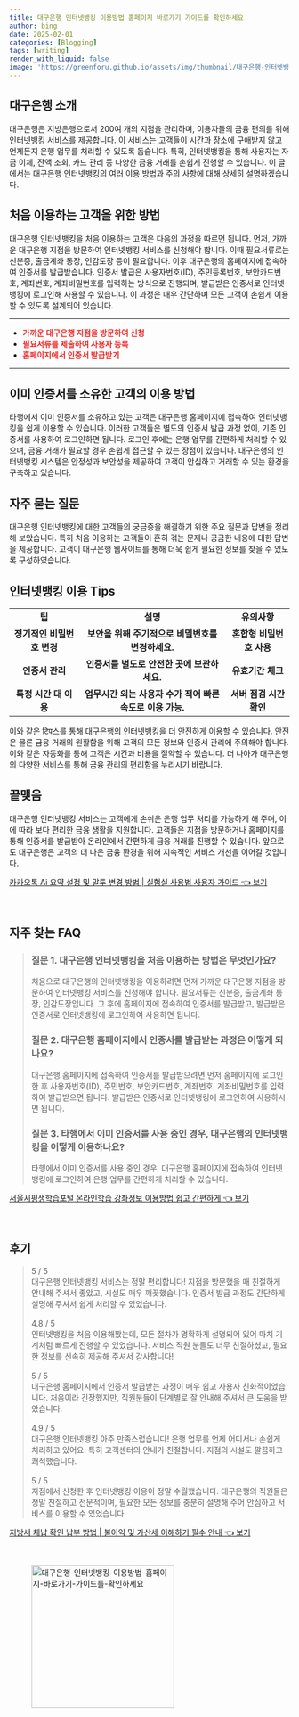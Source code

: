 ```yaml
---
title: 대구은행 인터넷뱅킹 이용방법 홈페이지 바로가기 가이드를 확인하세요
author: bing
date: 2025-02-01
categories: [Blogging]
tags: [writing]
render_with_liquid: false
image: 'https://greenforu.github.io/assets/img/thumbnail/대구은행-인터넷뱅킹-이용방법-홈페이지-바로가기-가이드를-확인하세요.webp'
---
```



<h2 id='대구은행_소개'>대구은행 소개</h2>

<p>대구은행은 지방은행으로서 200여 개의 지점을 관리하며, 이용자들의 금융 편의를 위해 인터넷뱅킹 서비스를 제공합니다. 이 서비스는 고객들이 시간과 장소에 구애받지 않고 언제든지 은행 업무를 처리할 수 있도록 돕습니다. 특히, 인터넷뱅킹을 통해 사용자는 자금 이체, 잔액 조회, 카드 관리 등 다양한 금융 거래를 손쉽게 진행할 수 있습니다. 이 글에서는 대구은행 인터넷뱅킹의 여러 이용 방법과 주의 사항에 대해 상세히 설명하겠습니다.</p>

<h2 id='처음_이용하는_고객_방법'>처음 이용하는 고객을 위한 방법</h2>

<p>대구은행 인터넷뱅킹을 처음 이용하는 고객은 다음의 과정을 따르면 됩니다. 먼저, 가까운 대구은행 지점을 방문하여 인터넷뱅킹 서비스를 신청해야 합니다. 이때 필요서류로는 신분증, 출금계좌 통장, 인감도장 등이 필요합니다. 이후 대구은행의 홈페이지에 접속하여 인증서를 발급받습니다. 인증서 발급은 사용자번호(ID), 주민등록번호, 보안카드번호, 계좌번호, 계좌비밀번호를 입력하는 방식으로 진행되며, 발급받은 인증서로 인터넷뱅킹에 로그인해 사용할 수 있습니다. 이 과정은 매우 간단하며 모든 고객이 손쉽게 이용할 수 있도록 설계되어 있습니다.</p>

<hr />

<ul>
    <li><b><span style="color: #ee2323;">가까운 대구은행 지점을 방문하여 신청</span></b></li>
    <li><b><span style="color: #ee2323;">필요서류를 제출하여 사용자 등록</span></b></li>
    <li><b><span style="color: #ee2323;">홈페이지에서 인증서 발급받기</span></b></li>
</ul>

<hr />

<h2 id='이미_인증서_소유한_고객_이용방법'>이미 인증서를 소유한 고객의 이용 방법</h2>

<p>타행에서 이미 인증서를 소유하고 있는 고객은 대구은행 홈페이지에 접속하여 인터넷뱅킹을 쉽게 이용할 수 있습니다. 이러한 고객들은 별도의 인증서 발급 과정 없이, 기존 인증서를 사용하여 로그인하면 됩니다. 로그인 후에는 은행 업무를 간편하게 처리할 수 있으며, 금융 거래가 필요할 경우 손쉽게 접근할 수 있는 장점이 있습니다. 대구은행의 인터넷뱅킹 시스템은 안정성과 보안성을 제공하여 고객이 안심하고 거래할 수 있는 환경을 구축하고 있습니다.</p>

<h2 id='자주_묻는_질문'>자주 묻는 질문</h2>

<p>대구은행 인터넷뱅킹에 대한 고객들의 궁금증을 해결하기 위한 주요 질문과 답변을 정리해 보았습니다. 특히 처음 이용하는 고객들이 흔히 겪는 문제나 궁금한 내용에 대한 답변을 제공합니다. 고객이 대구은행 웹사이트를 통해 더욱 쉽게 필요한 정보를 찾을 수 있도록 구성하였습니다.</p>

<h2 id='인터넷뱅킹_이용_Tips'>인터넷뱅킹 이용 Tips</h2>

<table>
    <tr>
        <td style="text-align: center; height: 17px;"><b>팁</b></td>
        <td style="text-align: center; height: 17px;"><b>설명</b></td>
        <td style="text-align: center; height: 17px;"><b>유의사항</b></td>
    </tr>
    <tr>
        <td style="text-align: center; height: 17px;"><b>정기적인 비밀번호 변경</b></td>
        <td style="text-align: center; height: 17px;"><b>보안을 위해 주기적으로 비밀번호를 변경하세요.</b></td>
        <td style="text-align: center; height: 17px;"><b>혼합형 비밀번호 사용</b></td>
    </tr>
    <tr>
        <td style="text-align: center; height: 17px;"><b>인증서 관리</b></td>
        <td style="text-align: center; height: 17px;"><b>인증서를 별도로 안전한 곳에 보관하세요.</b></td>
        <td style="text-align: center; height: 17px;"><b>유효기간 체크</b></td>
    </tr>
    <tr>
        <td style="text-align: center; height: 17px;"><b>특정 시간 대 이용</b></td>
        <td style="text-align: center; height: 17px;"><b>업무시간 외는 사용자 수가 적어 빠른 속도로 이용 가능.</b></td>
        <td style="text-align: center; height: 17px;"><b>서버 점검 시간 확인</b></td>
    </tr>
</table>

<p>이와 같은 टिप스를 통해 대구은행의 인터넷뱅킹을 더 안전하게 이용할 수 있습니다. 안전은 물론 금융 거래의 원활함을 위해 고객의 모든 정보와 인증서 관리에 주의해야 합니다. 이와 같은 자동화를 통해 고객은 시간과 비용을 절약할 수 있습니다. 더 나아가 대구은행의 다양한 서비스를 통해 금융 관리의 편리함을 누리시기 바랍니다.</p>

<h2 id='끝맺음'>끝맺음</h2>

<p>대구은행 인터넷뱅킹 서비스는 고객에게 손쉬운 은행 업무 처리를 가능하게 해 주며, 이에 따라 보다 편리한 금융 생활을 지원합니다. 고객들은 지점을 방문하거나 홈페이지를 통해 인증서를 발급받아 온라인에서 간편하게 금융 거래를 진행할 수 있습니다. 앞으로도 대구은행은 고객의 더 나은 금융 환경을 위해 지속적인 서비스 개선을 이어갈 것입니다.</p>


<p><a class="click-button" title="카카오톡 Ai 요약 설정 및 말투 변경 방법 | 실험실 사용법 사용자 가이드" href="https://greenforu.github.io/posts/%EC%B9%B4%EC%B9%B4%EC%98%A4%ED%86%A1-Ai-%EC%9A%94%EC%95%BD-%EC%84%A4%EC%A0%95-%EB%B0%8F-%EB%A7%90%ED%88%AC-%EB%B3%80%EA%B2%BD-%EB%B0%A9%EB%B2%95-%EC%8B%A4%ED%97%98%EC%8B%A4-%EC%82%AC%EC%9A%A9%EB%B2%95-%EC%82%AC%EC%9A%A9%EC%9E%90-%EA%B0%80%EC%9D%B4%EB%93%9C/" rel="dofollow">카카오톡 Ai 요약 설정 및 말투 변경 방법 | 실험실 사용법 사용자 가이드 👈 보기</a></p><br>
<h2 id='자주_찾는_FAQ'>자주 찾는 FAQ</h2>
<div itemscope="" itemtype="https://schema.org/FAQPage"> 
<blockquote> 
<div itemscope="" itemprop="mainEntity" itemtype="https://schema.org/Question"> 
<h3 itemprop="name">질문 1. 대구은행 인터넷뱅킹을 처음 이용하는 방법은 무엇인가요?</h3> 
<div itemscope="" itemprop="acceptedAnswer" itemtype="https://schema.org/Answer"> 
<span itemprop="text"> 
<p>처음으로 대구은행의 인터넷뱅킹을 이용하려면 먼저 가까운 대구은행 지점을 방문하여 인터넷뱅킹 서비스를 신청해야 합니다. 필요서류는 신분증, 출금계좌 통장, 인감도장입니다. 그 후에 홈페이지에 접속하여 인증서를 발급받고, 발급받은 인증서로 인터넷뱅킹에 로그인하여 사용하면 됩니다.</p> 
</span> 
</div> 
</div> 

<div itemscope="" itemprop="mainEntity" itemtype="https://schema.org/Question"> 
<h3 itemprop="name">질문 2. 대구은행 홈페이지에서 인증서를 발급받는 과정은 어떻게 되나요?</h3> 
<div itemscope="" itemprop="acceptedAnswer" itemtype="https://schema.org/Answer"> 
<span itemprop="text"> 
<p>대구은행 홈페이지에 접속하여 인증서를 발급받으려면 먼저 홈페이지에 로그인한 후 사용자번호(ID), 주민번호, 보안카드번호, 계좌번호, 계좌비밀번호를 입력하여 발급받으면 됩니다. 발급받은 인증서로 인터넷뱅킹에 로그인하여 사용하시면 됩니다.</p> 
</span> 
</div> 
</div> 

<div itemscope="" itemprop="mainEntity" itemtype="https://schema.org/Question"> 
<h3 itemprop="name">질문 3. 타행에서 이미 인증서를 사용 중인 경우, 대구은행의 인터넷뱅킹을 어떻게 이용하나요?</h3> 
<div itemscope="" itemprop="acceptedAnswer" itemtype="https://schema.org/Answer"> 
<span itemprop="text"> 
<p>타행에서 이미 인증서를 사용 중인 경우, 대구은행 홈페이지에 접속하여 인터넷뱅킹에 로그인하여 은행 업무를 간편하게 처리할 수 있습니다.</p> 
</span> 
</div> 
</div> 
</blockquote> 
</div>
<p><a class="click-button" title="서울시평생학습포털 온라인학습 강좌정보 이용방법 쉽고 간편하게" href="https://greenforu.github.io/posts/%EC%84%9C%EC%9A%B8%EC%8B%9C%ED%8F%89%EC%83%9D%ED%95%99%EC%8A%B5%ED%8F%AC%ED%84%B8-%EC%98%A8%EB%9D%BC%EC%9D%B8%ED%95%99%EC%8A%B5-%EA%B0%95%EC%A2%8C%EC%A0%95%EB%B3%B4-%EC%9D%B4%EC%9A%A9%EB%B0%A9%EB%B2%95-%EC%89%BD%EA%B3%A0-%EA%B0%84%ED%8E%B8%ED%95%98%EA%B2%8C/" rel="dofollow">서울시평생학습포털 온라인학습 강좌정보 이용방법 쉽고 간편하게 👈 보기</a></p><br>
<h2 id='후기'>후기</h2>
<div itemscope itemtype="https://schema.org/Product">
  <blockquote>
  <div itemprop="review" itemscope itemtype="https://schema.org/Review">
      <div itemprop="reviewRating" itemscope itemtype="https://schema.org/Rating"> <span itemprop="ratingValue">5</span> / <span itemprop="bestRating">5</span> </div>
      <span itemprop="reviewBody">대구은행 인터넷뱅킹 서비스는 정말 편리합니다! 지점을 방문했을 때 친절하게 안내해 주셔서 좋았고, 시설도 매우 깨끗했습니다. 인증서 발급 과정도 간단하게 설명해 주셔서 쉽게 처리할 수 있었습니다.</span>
  </div>
  <br>
  <div itemprop="review" itemscope itemtype="https://schema.org/Review">
      <div itemprop="reviewRating" itemscope itemtype="https://schema.org/Rating"> <span itemprop="ratingValue">4.8</span> / <span itemprop="bestRating">5</span> </div>
      <span itemprop="reviewBody">인터넷뱅킹을 처음 이용해봤는데, 모든 절차가 명확하게 설명되어 있어 마치 기계처럼 빠르게 진행할 수 있었습니다. 서비스 직원 분들도 너무 친절하셨고, 필요한 정보를 신속히 제공해 주셔서 감사합니다!</span>
  </div>
  <br>
  <div itemprop="review" itemscope itemtype="https://schema.org/Review">
      <div itemprop="reviewRating" itemscope itemtype="https://schema.org/Rating"> <span itemprop="ratingValue">5</span> / <span itemprop="bestRating">5</span> </div>
      <span itemprop="reviewBody">대구은행 홈페이지에서 인증서 발급받는 과정이 매우 쉽고 사용자 친화적이었습니다. 처음이라 긴장했지만, 직원분들이 단계별로 잘 안내해 주셔서 큰 도움을 받았습니다.</span>
  </div>
  <br>
  <div itemprop="review" itemscope itemtype="https://schema.org/Review">
      <div itemprop="reviewRating" itemscope itemtype="https://schema.org/Rating"> <span itemprop="ratingValue">4.9</span> / <span itemprop="bestRating">5</span> </div>
      <span itemprop="reviewBody">대구은행 인터넷뱅킹 아주 만족스럽습니다! 은행 업무를 언제 어디서나 손쉽게 처리하고 있어요. 특히 고객센터의 안내가 친절합니다. 지점의 시설도 깔끔하고 쾌적했습니다.</span>
  </div>
  <br>
  <div itemprop="review" itemscope itemtype="https://schema.org/Review">
      <div itemprop="reviewRating" itemscope itemtype="https://schema.org/Rating"> <span itemprop="ratingValue">5</span> / <span itemprop="bestRating">5</span> </div>
      <span itemprop="reviewBody">지점에서 신청한 후 인터넷뱅킹 이용이 정말 수월했습니다. 대구은행의 직원들은 정말 친절하고 전문적이며, 필요한 모든 정보를 충분히 설명해 주어 안심하고 서비스를 이용할 수 있었습니다.</span>
  </div>
  </blockquote>
</div>
<p><a class="click-button" title="지방세 체납 확인 납부 방법 | 불이익 및 가산세 이해하기 필수 안내" href="https://greenforu.github.io/posts/%EC%A7%80%EB%B0%A9%EC%84%B8-%EC%B2%B4%EB%82%A9-%ED%99%95%EC%9D%B8-%EB%82%A9%EB%B6%80-%EB%B0%A9%EB%B2%95-%EB%B6%88%EC%9D%B4%EC%9D%B5-%EB%B0%8F-%EA%B0%80%EC%82%B0%EC%84%B8-%EC%9D%B4%ED%95%B4%ED%95%98%EA%B8%B0-%ED%95%84%EC%88%98-%EC%95%88%EB%82%B4/" rel="dofollow">지방세 체납 확인 납부 방법 | 불이익 및 가산세 이해하기 필수 안내 👈 보기</a></p><br>
<figure class="image"><img src="https://greenforu.github.io/assets/img/thumbnail/대구은행-인터넷뱅킹-이용방법-홈페이지-바로가기-가이드를-확인하세요.webp" alt="대구은행-인터넷뱅킹-이용방법-홈페이지-바로가기-가이드를-확인하세요" width="256" height="256"></figure>